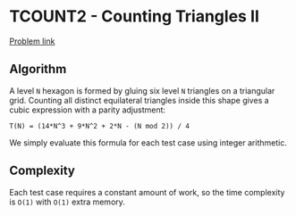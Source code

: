# TCOUNT2 - Counting Triangles II

[Problem link](https://www.spoj.com/problems/TCOUNT2/)

## Algorithm

A level `N` hexagon is formed by gluing six level `N` triangles on a
triangular grid.  Counting all distinct equilateral triangles inside this
shape gives a cubic expression with a parity adjustment:

```
T(N) = (14*N^3 + 9*N^2 + 2*N - (N mod 2)) / 4
```

We simply evaluate this formula for each test case using integer arithmetic.

## Complexity

Each test case requires a constant amount of work, so the time complexity is
`O(1)` with `O(1)` extra memory.
